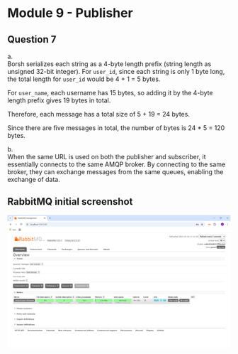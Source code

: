 # Module 9 - Publisher
## Question 7
a.  
Borsh serializes each string as a 4-byte length prefix (string length as unsigned 32-bit integer). For `user_id`, since each string is only 1 byte long, the total length for `user_id` would be 4 + 1 = 5 bytes.

For `user_name`, each username has 15 bytes, so adding it by the 4-byte length prefix gives 19 bytes in total.

Therefore, each message has a total size of 5 + 19 = 24 bytes.

Since there are five messages in total, the number of bytes is 24 * 5 = 120 bytes.

b.  
When the same URL is used on both the publisher and subscriber, it essentially connects to the same AMQP broker. By connecting to the same broker, they can exchange messages from the same queues, enabling the exchange of data.

## RabbitMQ initial screenshot
![RabbitMQ initial screenshot](rabbitmq_initial.png)
